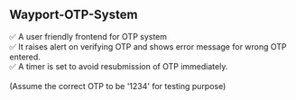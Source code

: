 ## Wayport-OTP-System
✅ A user friendly frontend for OTP system <br/>
✅ It raises alert on verifying OTP and shows error message for wrong OTP entered.<br/>
✅ A timer is set to avoid resubmission of OTP immediately.<br/>
<br/>
(Assume the correct OTP to be '1234' for testing purpose)
